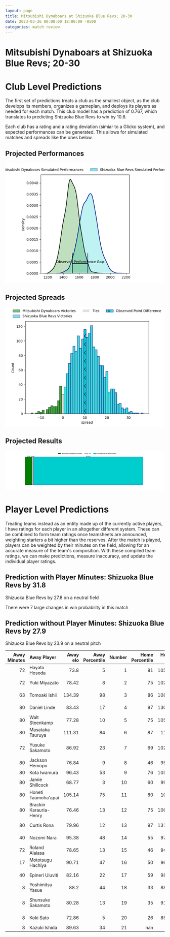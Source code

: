 ```yaml
---  
layout: page  
title: Mitsubishi Dynaboars at Shizuoka Blue Revs; 20-30  
date: 2023-03-26 00:00:00 18:00:00 -0500  
categories: match review  
---
```

# Mitsubishi Dynaboars at Shizuoka Blue Revs; 20-30

# Club Level Predictions


The first set of predictions treats a club as the smallest object, as the club develops its members, organizes a gameplan, and deploys its players as needed for each match. This club model has a prediction of 0.767, which translates to predicting Shizuoka Blue Revs to win by 10.8.

Each club has a rating and a rating deviation (simiar to a Glicko system), and expected performances can be generated. This allows for simulated matches and spreads like the ones below.
## Projected Performances


![Projected Performances](plots/performances_2023-03-26-ShizuokaBlueRevs-MitsubishiDynaboars.png)
## Projected Spreads


![Projected Spreads](plots/spreads_2023-03-26-ShizuokaBlueRevs-MitsubishiDynaboars.png)
## Projected Results


![Projected Results](plots/resultbar_2023-03-26-ShizuokaBlueRevs-MitsubishiDynaboars.png)
# Player Level Predictions


Treating teams instead as an entity made up of the currently active players, I have ratings for each player in an altogether different system. These can be combined to form team ratings once teamsheets are announced, weighting starters a bit higher than the reserves. After the match is played, players can be weighted by their minutes on the field, allowing for an accurate measure of the team's composition. With these compiled team ratings, we can make predictions, measure inaccuracy, and update the individual player ratings.
## Prediction with Player Minutes: Shizuoka Blue Revs by 31.8


Shizuoka Blue Revs by 27.8 on a neutral field

There were 7 large changes in win probability in this match
## Prediction without Player Minutes: Shizuoka Blue Revs by 27.9


Shizuoka Blue Revs by 23.9 on a neutral pitch



|   Away Minutes | Away Player            |   Away elo |   Away Percentile |   Number |   Home Percentile |   Home elo | Home Player        |   Home Minutes |
|---------------:|:-----------------------|-----------:|------------------:|---------:|------------------:|-----------:|:-------------------|---------------:|
|             72 | Hayato Hosoda          |      73.8  |                 5 |        1 |                81 |     105.45 | Kazuhiro Kawata    |             80 |
|             72 | Yuki Miyazato          |      78.42 |                 8 |        2 |                75 |     102.99 | Takeshi Hino       |             80 |
|             63 | Tomoaki Ishii          |     134.39 |                98 |        3 |                86 |     108.28 | Heiichiro Ito      |             63 |
|             80 | Daniel Linde           |      83.43 |                17 |        4 |                97 |     130.11 | Eishin Kuwano      |             50 |
|             80 | Walt Steenkamp         |      77.28 |                10 |        5 |                75 |     105.06 | Murray Douglas     |             80 |
|             80 | Masataka Tsuruya       |     111.31 |                84 |        6 |                87 |     114.7  | Yuya Odo           |             80 |
|             72 | Yusuke Sakamoto        |      86.92 |                23 |        7 |                69 |     102.96 | Richard Goh Jones  |             80 |
|             80 | Jackson Hemopo         |      76.84 |                 9 |        8 |                46 |      95.73 | Malgene Ilaua      |             72 |
|             80 | Kota Iwamura           |      96.43 |                53 |        9 |                76 |     105.13 | Bryn Hall          |             80 |
|             80 | Jamie Shillcock        |      68.77 |                 3 |       10 |                60 |      99.69 | Kenta Iemura       |             80 |
|             80 | Honeti Taumoha'apai    |     105.14 |                75 |       11 |                80 |     107.9  | Keagan Faria       |             80 |
|             80 | Brackin Karauria-Henry |      76.46 |                13 |       12 |                75 |     106.12 | Viliami Tahitu'a   |             80 |
|             80 | Curtis Rona            |      79.96 |                12 |       13 |                97 |     131.74 | Hiroto Kobayashi   |             70 |
|             40 | Nozomi Nara            |      95.38 |                48 |       14 |                55 |      97.48 | Chikara Ito        |             80 |
|             72 | Roland Alaiasa         |      78.65 |                13 |       15 |                46 |      94.48 | Sam Greene         |             40 |
|             17 | Mototsugu Hachiya      |      90.71 |                47 |       16 |                50 |      96.55 | Tomokazu Kira      |             40 |
|             40 | Epineri Uluviti        |      82.16 |                22 |       17 |                59 |      98.57 | Samuela Anise      |             30 |
|              8 | Yoshimitsu Yasue       |      88.2  |                44 |       18 |                33 |      88.26 | Takayoshi Mohara   |             17 |
|              8 | Shunsuke Sakamoto      |      80.28 |                13 |       19 |                35 |      91.37 | Clinton Ryno Swart |             10 |
|              8 | Koki Sato              |      72.86 |                 5 |       20 |                26 |      85.61 | Shoji Takuma       |              8 |
|              8 | Kazuki Ishida          |      89.63 |                34 |       21 |               nan |     nan    | nan                |            nan |


